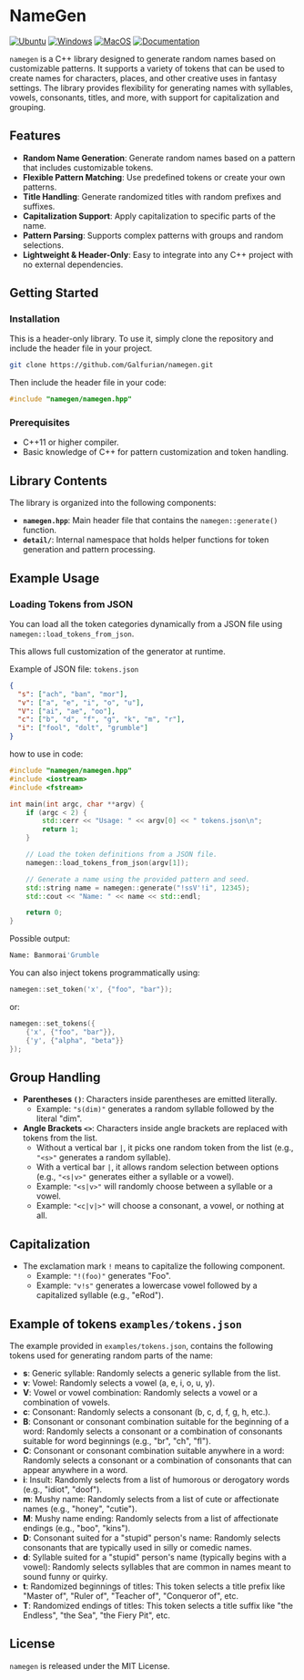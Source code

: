 # NameGen

[![Ubuntu](https://github.com/Galfurian/namegen/actions/workflows/ubuntu.yml/badge.svg)](https://github.com/Galfurian/namegen/actions/workflows/ubuntu.yml)
[![Windows](https://github.com/Galfurian/namegen/actions/workflows/windows.yml/badge.svg)](https://github.com/Galfurian/namegen/actions/workflows/windows.yml)
[![MacOS](https://github.com/Galfurian/namegen/actions/workflows/macos.yml/badge.svg)](https://github.com/Galfurian/namegen/actions/workflows/macos.yml)
[![Documentation](https://github.com/Galfurian/namegen/actions/workflows/documentation.yml/badge.svg)](https://github.com/Galfurian/namegen/actions/workflows/documentation.yml)

`namegen` is a C++ library designed to generate random names based on customizable patterns. It supports a variety of tokens that can be used to create names for characters, places, and other creative uses in fantasy settings. The library provides flexibility for generating names with syllables, vowels, consonants, titles, and more, with support for capitalization and grouping.

## Features

- **Random Name Generation**: Generate random names based on a pattern that includes customizable tokens.
- **Flexible Pattern Matching**: Use predefined tokens or create your own patterns.
- **Title Handling**: Generate randomized titles with random prefixes and suffixes.
- **Capitalization Support**: Apply capitalization to specific parts of the name.
- **Pattern Parsing**: Supports complex patterns with groups and random selections.
- **Lightweight & Header-Only**: Easy to integrate into any C++ project with no external dependencies.

## Getting Started

### Installation

This is a header-only library. To use it, simply clone the repository and
include the header file in your project.

```bash
git clone https://github.com/Galfurian/namegen.git
```

Then include the header file in your code:

```cpp
#include "namegen/namegen.hpp"
```

### Prerequisites

- C++11 or higher compiler.
- Basic knowledge of C++ for pattern customization and token handling.

## Library Contents

The library is organized into the following components:

- **`namegen.hpp`**: Main header file that contains the `namegen::generate()` function.
- **`detail/`**: Internal namespace that holds helper functions for token generation and pattern processing.

## Example Usage

### Loading Tokens from JSON

You can load all the token categories dynamically from a JSON file using `namegen::load_tokens_from_json`.

This allows full customization of the generator at runtime.

Example of JSON file: `tokens.json`

```json
{
  "s": ["ach", "ban", "mor"],
  "v": ["a", "e", "i", "o", "u"],
  "V": ["ai", "ae", "oo"],
  "c": ["b", "d", "f", "g", "k", "m", "r"],
  "i": ["fool", "dolt", "grumble"]
}
```

how to use in code:

```cpp
#include "namegen/namegen.hpp"
#include <iostream>
#include <fstream>

int main(int argc, char **argv) {
    if (argc < 2) {
        std::cerr << "Usage: " << argv[0] << " tokens.json\n";
        return 1;
    }

    // Load the token definitions from a JSON file.
    namegen::load_tokens_from_json(argv[1]);

    // Generate a name using the provided pattern and seed.
    std::string name = namegen::generate("!ssV'!i", 12345);
    std::cout << "Name: " << name << std::endl;

    return 0;
}
```

Possible output:

```bash
Name: Banmorai'Grumble
```

You can also inject tokens programmatically using:

```c++
namegen::set_token('x', {"foo", "bar"});
```

or:

```c++
namegen::set_tokens({
    {'x', {"foo", "bar"}},
    {'y', {"alpha", "beta"}}
});
```

## Group Handling

- **Parentheses `()`**: Characters inside parentheses are emitted literally.
  - Example: `"s(dim)"` generates a random syllable followed by the literal "dim".
- **Angle Brackets `<>`**: Characters inside angle brackets are replaced with tokens from the list.
  - Without a vertical bar `|`, it picks one random token from the list (e.g., `"<s>"` generates a random syllable).
  - With a vertical bar `|`, it allows random selection between options (e.g., `"<s|v>"` generates either a syllable or a vowel).
  - Example: `"<s|v>"` will randomly choose between a syllable or a vowel.
  - Example: `"<c|v|>"` will choose a consonant, a vowel, or nothing at all.

## Capitalization

- The exclamation mark `!` means to capitalize the following component.
  - Example: `"!(foo)"` generates "Foo".
  - Example: `"v!s"` generates a lowercase vowel followed by a capitalized syllable (e.g., "eRod").

## Example of tokens `examples/tokens.json`

The example provided in `examples/tokens.json`, contains the following tokens used for generating random parts of the name:

- **s**: Generic syllable: Randomly selects a generic syllable from the list.
- **v**: Vowel: Randomly selects a vowel (a, e, i, o, u, y).
- **V**: Vowel or vowel combination: Randomly selects a vowel or a combination of vowels.
- **c**: Consonant: Randomly selects a consonant (b, c, d, f, g, h, etc.).
- **B**: Consonant or consonant combination suitable for the beginning of a word: Randomly selects a consonant or a combination of consonants suitable for word beginnings (e.g., "br", "ch", "fl").
- **C**: Consonant or consonant combination suitable anywhere in a word: Randomly selects a consonant or a combination of consonants that can appear anywhere in a word.
- **i**: Insult: Randomly selects from a list of humorous or derogatory words (e.g., "idiot", "doof").
- **m**: Mushy name: Randomly selects from a list of cute or affectionate names (e.g., "honey", "cutie").
- **M**: Mushy name ending: Randomly selects from a list of affectionate endings (e.g., "boo", "kins").
- **D**: Consonant suited for a "stupid" person's name: Randomly selects consonants that are typically used in silly or comedic names.
- **d**: Syllable suited for a "stupid" person's name (typically begins with a vowel): Randomly selects syllables that are common in names meant to sound funny or quirky.
- **t**: Randomized beginnings of titles: This token selects a title prefix like "Master of", "Ruler of", "Teacher of", "Conqueror of", etc.
- **T**: Randomized endings of titles: This token selects a title suffix like "the Endless", "the Sea", "the Fiery Pit", etc.

## License

`namegen` is released under the MIT License.
